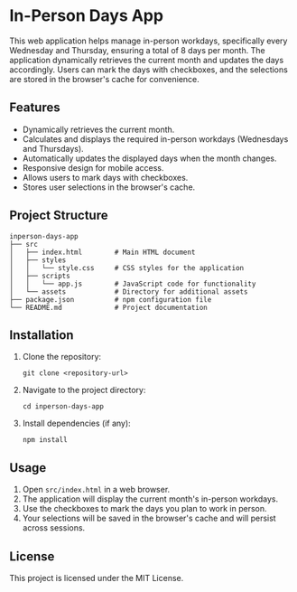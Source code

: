 # In-Person Days App

This web application helps manage in-person workdays, specifically every Wednesday and Thursday, ensuring a total of 8 days per month. The application dynamically retrieves the current month and updates the days accordingly. Users can mark the days with checkboxes, and the selections are stored in the browser's cache for convenience.

## Features

- Dynamically retrieves the current month.
- Calculates and displays the required in-person workdays (Wednesdays and Thursdays).
- Automatically updates the displayed days when the month changes.
- Responsive design for mobile access.
- Allows users to mark days with checkboxes.
- Stores user selections in the browser's cache.

## Project Structure

```
inperson-days-app
├── src
│   ├── index.html        # Main HTML document
│   ├── styles
│   │   └── style.css     # CSS styles for the application
│   ├── scripts
│   │   └── app.js        # JavaScript code for functionality
│   └── assets            # Directory for additional assets
├── package.json          # npm configuration file
└── README.md             # Project documentation
```

## Installation

1. Clone the repository:
   ```
   git clone <repository-url>
   ```

2. Navigate to the project directory:
   ```
   cd inperson-days-app
   ```

3. Install dependencies (if any):
   ```
   npm install
   ```

## Usage

1. Open `src/index.html` in a web browser.
2. The application will display the current month's in-person workdays.
3. Use the checkboxes to mark the days you plan to work in person.
4. Your selections will be saved in the browser's cache and will persist across sessions.

## License

This project is licensed under the MIT License.